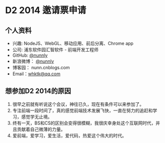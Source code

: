 # D2 2014 邀请票申请

## 个人资料

- 兴趣: NodeJS、WebGL、移动应用、前后分离、Chrome app
- 公司: 浦东软件园汇智软件 - 前端开发工程师
- GitHub: [@nunnly](https://github.com/nunnly)
- 新浪微博： [@nunnly](http://weibo.com/nunnly)
- 博客园： nunn.cnblogs.com
- Email：whktk@qq.com

## 想参加D2 2014的原因

 1. 很早之前就有听说这个会议，神往已久，现在有条件可以来参加了。
 2. 专注前端一段时间了，真的感觉前端技术发展飞快，一直在努力的追赶和学习，感觉学无止境。
 3. 终有一天，BS和CS的区别会变得很模糊，我很庆幸身处这个互联网时代，并且贡献着自己微薄的力量。
 4. 爱前端，爱学习，爱生活，爱代码，热爱这个伟大的时代。
